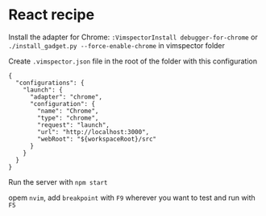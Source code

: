 # React recipe

Install the adapter for Chrome: `:VimspectorInstall debugger-for-chrome` or `./install_gadget.py --force-enable-chrome` in vimspector folder

Create `.vimspector.json` file in the root of the folder with this configuration

```
{
  "configurations": {
    "launch": {
      "adapter": "chrome",
      "configuration": {
        "name": "Chrome",
        "type": "chrome",
        "request": "launch",
        "url": "http://localhost:3000",
        "webRoot": "${workspaceRoot}/src"
      }
    }
  }
}
```

Run the server with `npm start`

opem `nvim`, add `breakpoint` with `F9` wherever you want to test and run with `F5`
